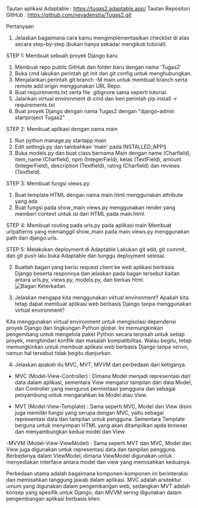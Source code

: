 Tautan aplikasi Adaptable 	: https://tugas2.adaptable.app/
Tautan Repositori GitHub 	: https://github.com/nevadenstia/Tugas2.git

Pertanyaan
1. Jelaskan bagaimana cara kamu mengimplementasikan checklist di atas secara step-by-step (bukan hanya sekadar mengikuti tutorial).

STEP 1: Membuat sebuah proyek Django baru
1. Membuat repo public GitHub dan folder baru dengan nama 'Tugas2'
2. Buka cmd lakukan perintah git init dan git config untuk menghubungkan.
3. Menjalankan perintah git branch -M main untuk membuat branch serta remote add origin menggunakan URL Repo.
4. Buat requirements.txt serta file .gitignore sama seperti tutorial.
5. Jalankan virtual environment di cmd dan beri perintah pip install -r requirements.txt
6. Buat proyek Django dengan nama Tugas2 dengan "django-admin startproject Tugas2"

STEP 2: Membuat aplikasi dengan nama main
1. Run python manage.py startapp main
2. Edit settings.py dan tambahkan 'main' pada INSTALLED_APPS
3. Buka models.py dan buat class bernama Main dengan name (Charfield), item_name (Charfield), npm (IntegerField), kelas (TextField), amount (IntegerField), description (Textfield), rating (Charfield) dan reviews (Textfield).

STEP 3: Membuat fungsi views.py
1. Buat template HTML dengan nama main.html menggunakan attribute yang ada
2. Buat fungsi pada show_main views.py menggunakan render yang memberi context untuk isi dari HTML pada main.html.

STEP 4: Membuat routing pada urls.py pada aplikasi main
Membuat urlpatterns yang memanggil show_main pada main.views.py menggunakan path dari django.urls.

STEP 5: Melakukan deployment di Adaptable
Lakukan git add, git commit, dan git push lalu buka Adaptable dan tunggu deployment selesai.


2. Buatlah bagan yang berisi request client ke web aplikasi berbasis Django beserta responnya dan jelaskan pada bagan tersebut kaitan antara urls.py, views.py, models.py, dan berkas html.
![Bagan Keterkaitan](https://github.com/nevadenstia/Tugas2/assets/125188477/eb4cbe12-3f17-4bb8-9c53-aa3b999ac05f)



3. Jelaskan mengapa kita menggunakan virtual environment? Apakah kita tetap dapat membuat aplikasi web berbasis Django tanpa menggunakan virtual environment?

Kita menggunakan virtual environment untuk mengisolasi dependensi proyek Django dari lingkungan Python global. Ini memungkinkan pengembang untuk mengelola paket Python secara terpisah untuk setiap proyek, menghindari konflik dan masalah kompatibilitas. Walau begitu, tetap memungkinkan untuk membuat aplikasi web berbasis Django tanpa venvn, namun hal tersebut tidak begitu dianjurkan.

4. Jelaskan apakah itu MVC, MVT, MVVM dan perbedaan dari ketiganya.
- MVC (Model-View-Controller) : Dimana Model menjadi representasi dari data dalam aplikasi, sementara View mengatur tampilan dari data Model, dan Controller yang mengurus permintaan pengguna dan sebagai penyambung untuk mengarahkan ke Model atau View.

- MVT (Model-View-Template) : Sama seperti MVC, Model dan View disini juga memiliki fungsi yang serupa dengan MVC, yaitu sebagai representasi data dan tampilan untuk pengguna. Sementara Template berguna untuk menyimpan HTML yang akan ditampilkan apda browser dan menyambungkan kedua model dan View.

-MVVM (Model-View-ViewModel) : Sama seperti MVT dan MVC, Model dan View juga digunakan untuk representasi data dan tampilan pengguna. Berbedanya dalam ViewModel, dimana ViewModel digunakan untuk menyediakan interface antara model dan view yang memisahkan keduanya.

Perbedaan utama adalah bagaimana komponen-komponen ini berinteraksi dan memisahkan tanggung jawab dalam aplikasi. MVC adalah arsitektur umum yang digunakan dalam pengembangan web, sedangkan MVT adalah konsep yang spesifik untuk Django, dan MVVM sering digunakan dalam pengembangan aplikasi berbasis klien.
